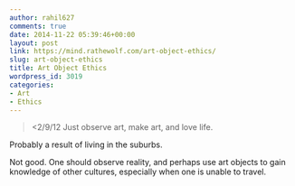 ```yaml
---
author: rahil627
comments: true
date: 2014-11-22 05:39:46+00:00
layout: post
link: https://mind.rathewolf.com/art-object-ethics/
slug: art-object-ethics
title: Art Object Ethics
wordpress_id: 3019
categories:
- Art
- Ethics
---
```


<blockquote>
<2/9/12
Just observe art, make art, and love life.</blockquote>



Probably a result of living in the suburbs.

Not good. One should observe reality, and perhaps use art objects to gain knowledge of other cultures, especially when one is unable to travel.
